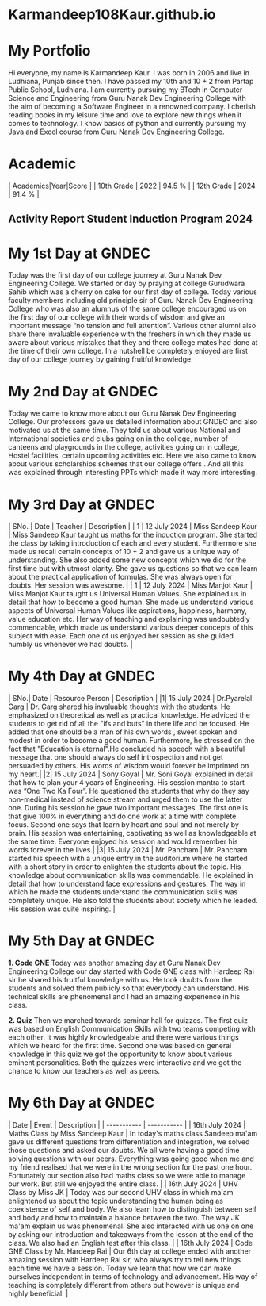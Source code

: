 # Karmandeep108Kaur.github.io

# My Portfolio
Hi everyone, my name is Karmandeep Kaur. I was born in 2006 and live in Ludhiana, Punjab since then. I have passed my 10th and 10 + 2 from Partap Public School, Ludhiana. I am currently pursuing my BTech in Computer Science and Engineering from Guru Nanak Dev Engineering College with the aim of becoming a Software Engineer in a renowned company. I cherish reading books in my leisure time and love to explore new things when it comes to technology. I know basics of python and currently pursuing my Java and Excel course from Guru Nanak Dev Engineering College. 

# Academic

| Academics|Year|Score |
| 10th Grade | 2022 | 94.5 % |
| 12th Grade | 2024 | 91.4 % |

## Activity Report Student Induction Program 2024

# My 1st Day at GNDEC
Today was the first day of our college journey at Guru Nanak Dev Engineering College. We started or day by praying at college Gurudwara Sahib which was a cherry on cake for our first day of college. Today various faculty members including old principle sir of Guru Nanak Dev Engineering College who was also an alumnus of the same college encouraged us on the first day of our college with their words of wisdom and give an important message “no tension and full attention”. Various other alumni also share there invaluable experience with the freshers in which they made us aware about various mistakes that they and there college mates had done at the time of their own college. In a nutshell be completely enjoyed are first day of our college journey by gaining fruitful knowledge.


# My 2nd Day at GNDEC
Today we came to know more about our Guru Nanak Dev Engineering College. Our professors gave us detailed information about GNDEC and also motivated us at the same time. They told us about various National and International societies and clubs going on in the college, number of canteens and playgrounds in the college, activities going on in college, Hostel facilities, certain upcoming activities etc. Here we also came to know about various scholarships schemes that our college offers . And all this was explained through interesting PPTs which made it way more interesting. 

# My 3rd Day at GNDEC

| SNo. | Date | Teacher | Description |
| 1 | 12 July 2024 | Miss Sandeep Kaur | Miss Sandeep Kaur taught us maths for the induction program. She started the class by taking introduction of each and every student. Furthermore she made us recall certain concepts of 10 + 2 and gave us a unique way of understanding. She also added some new concepts which we did for the first time but with utmost clarity. She gave us questions so that we can learn about the practical application of formulas. She was always open for doubts. Her session was awesome. |
| 1 | 12 July 2024 | Miss Manjot Kaur | Miss Manjot Kaur taught us Universal Human Values. She explained us in detail that how to become a good human. She made us understand various aspects of Universal Human Values like aspirations, happiness, harmony, value education etc. Her way of teaching and explaining was undoubtedly commendable, which made us understand various deeper concepts of this subject with ease. Each one of us enjoyed her session as she guided humbly us whenever we had doubts. |  
 
# My 4th Day at GNDEC

| SNo.| Date | Resource Person | Description |
|1| 15 July 2024 | Dr.Pyarelal Garg | Dr. Garg shared his invaluable thoughts with the students. He emphasized on theoretical as well as practical knowledge. He adviced the students to get rid of all the "ifs and buts" in there life and be focused. He added that one should be a man of his own words , sweet spoken and modest in order to become a good human. Furthermore, he stressed on the fact that "Education is eternal".He concluded his speech with a beautiful message that one should always do self introspection and not get persuaded by others. His words of wisdom would forever be imprinted on my heart.|
|2| 15 July 2024 | Sony Goyal | Mr. Soni Goyal explained in detail that how to plan your 4 years of Engineering. His session mantra to start was “One Two Ka Four”. He questioned the students that why do they say non-medical instead of science stream and urged them to use the latter one. During his session he gave two important messages. The first one is that give 100% in everything and do one work at a time with complete focus. Second one says that learn by heart and soul and not merely by brain. His session was entertaining, captivating as well as knowledgeable at the same time. Everyone enjoyed his session and would remember his words forever in the lives.|
|3| 15 July 2024 | Mr. Pancham | Mr. Pancham started his speech with a unique entry in the auditorium where he started with a short story in order to enlighten the students about the topic. His knowledge about communication skills was commendable. He explained in detail that how to understand face expressions and gestures. The way in which he made the students understand the communication skills was completely unique. He also told the students about society which he leaded. His session was quite inspiring. |


# My 5th Day at GNDEC 

**1. Code GNE**
Today was another amazing day at Guru Nanak Dev Engineering College our day started
with Code GNE class with Hardeep Rai sir he shared his fruitful knowledge with us. He took
doubts from the students and solved them publicly so that everybody can understand. His
technical skills are phenomenal and I had an amazing experience in his class.

**2. Quiz**
Then we marched towards seminar hall for quizzes. The first quiz was based on English
Communication Skills with two teams competing with each other. It was highly
knowledgeable and there were various things which we heard for the first time. Second one
was based on general knowledge in this quiz we got the opportunity to know about various
eminent personalities. Both the quizzes were interactive and we got the chance to know our
teachers as well as peers.

# My 6th Day at GNDEC 

| Date | Event | Description |
| ----------- | ----------- |
| 16th July 2024 | Maths Class by Miss Sandeep Kaur | In today's maths class Sandeep ma'am gave us different questions from differentiation and integration, we solved those questions and asked our doubts. We all were having a good time solving questions with our peers. Everything was going good when me and my friend realised that we were in the wrong section for the past one hour. Fortunately our section also had maths class so we were able to manage our work. But still we enjoyed the entire class. 
 |
| 16th July 2024  | UHV Class by Miss JK | Today was our second UHV class in which ma'am enlightened us about the topic understanding the human being as coexistence of self and body. We also learn how to distinguish between self and body and how to maintain a balance between the two. The way JK ma'am explain us was phenomenal. She also interacted with us one on one by asking our introduction and takeaways from the lesson at the end of the class. We also had an English test after this class.
 | 
| 16th July 2024 | Code GNE Class by Mr. Hardeep Rai | Our 6th day at college ended with another amazing session with Hardeep Rai sir, who always try to tell new things each time we have a session. Today we learn that how we can make ourselves independent in terms of technology and advancement. His way of teaching is completely different from others but however is unique and highly beneficial. 
 |

